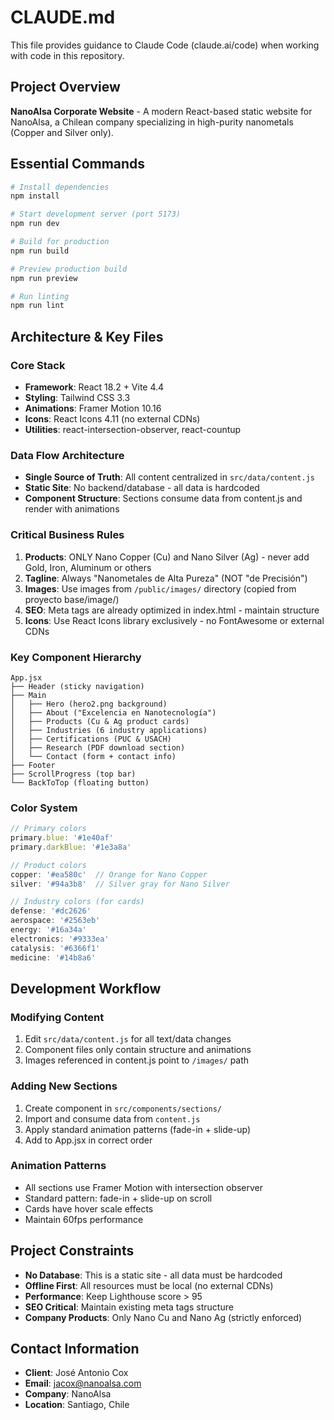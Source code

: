 # CLAUDE.md

This file provides guidance to Claude Code (claude.ai/code) when working with code in this repository.

## Project Overview

**NanoAlsa Corporate Website** - A modern React-based static website for NanoAlsa, a Chilean company specializing in high-purity nanometals (Copper and Silver only).

## Essential Commands

```bash
# Install dependencies
npm install

# Start development server (port 5173)
npm run dev

# Build for production
npm run build

# Preview production build
npm run preview

# Run linting
npm run lint
```

## Architecture & Key Files

### Core Stack
- **Framework**: React 18.2 + Vite 4.4
- **Styling**: Tailwind CSS 3.3
- **Animations**: Framer Motion 10.16
- **Icons**: React Icons 4.11 (no external CDNs)
- **Utilities**: react-intersection-observer, react-countup

### Data Flow Architecture
- **Single Source of Truth**: All content centralized in `src/data/content.js`
- **Static Site**: No backend/database - all data is hardcoded
- **Component Structure**: Sections consume data from content.js and render with animations

### Critical Business Rules

1. **Products**: ONLY Nano Copper (Cu) and Nano Silver (Ag) - never add Gold, Iron, Aluminum or others
2. **Tagline**: Always "Nanometales de Alta Pureza" (NOT "de Precisión")
3. **Images**: Use images from `/public/images/` directory (copied from proyecto base/image/)
4. **SEO**: Meta tags are already optimized in index.html - maintain structure
5. **Icons**: Use React Icons library exclusively - no FontAwesome or external CDNs

### Key Component Hierarchy

```
App.jsx
├── Header (sticky navigation)
├── Main
│   ├── Hero (hero2.png background)
│   ├── About ("Excelencia en Nanotecnología")
│   ├── Products (Cu & Ag product cards)
│   ├── Industries (6 industry applications)
│   ├── Certifications (PUC & USACH)
│   ├── Research (PDF download section)
│   └── Contact (form + contact info)
├── Footer
├── ScrollProgress (top bar)
└── BackToTop (floating button)
```

### Color System

```javascript
// Primary colors
primary.blue: '#1e40af'
primary.darkBlue: '#1e3a8a'

// Product colors
copper: '#ea580c'  // Orange for Nano Copper
silver: '#94a3b8'  // Silver gray for Nano Silver

// Industry colors (for cards)
defense: '#dc2626'
aerospace: '#2563eb'
energy: '#16a34a'
electronics: '#9333ea'
catalysis: '#6366f1'
medicine: '#14b8a6'
```

## Development Workflow

### Modifying Content
1. Edit `src/data/content.js` for all text/data changes
2. Component files only contain structure and animations
3. Images referenced in content.js point to `/images/` path

### Adding New Sections
1. Create component in `src/components/sections/`
2. Import and consume data from `content.js`
3. Apply standard animation patterns (fade-in + slide-up)
4. Add to App.jsx in correct order

### Animation Patterns
- All sections use Framer Motion with intersection observer
- Standard pattern: fade-in + slide-up on scroll
- Cards have hover scale effects
- Maintain 60fps performance

## Project Constraints

- **No Database**: This is a static site - all data must be hardcoded
- **Offline First**: All resources must be local (no external CDNs)
- **Performance**: Keep Lighthouse score > 95
- **SEO Critical**: Maintain existing meta tags structure
- **Company Products**: Only Nano Cu and Nano Ag (strictly enforced)

## Contact Information

- **Client**: José Antonio Cox
- **Email**: jacox@nanoalsa.com
- **Company**: NanoAlsa
- **Location**: Santiago, Chile